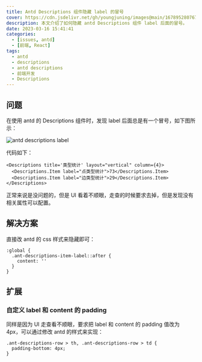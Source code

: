 ```yaml
---
title: Antd Descriptions 组件隐藏 label 的冒号
cover: https://cdn.jsdelivr.net/gh/youngjuning/images@main/1678952807676.png
description: 本文介绍了如何隐藏 antd Descriptions 组件 label 后面的冒号。
date: 2023-03-16 15:41:41
categories:
  - [issues, antd]
  - [前端, React]
tags:
  - antd
  - descriptions
  - antd descriptions
  - 前端开发
  - Descriptions
---
```


<ins class="adsbygoogle" style="display:block; text-align:center;"  data-ad-layout="in-article" data-ad-format="fluid" data-ad-client="ca-pub-7962287588031867" data-ad-slot="2542544532"></ins><script> (adsbygoogle = window.adsbygoogle || []).push({});</script>

## 问题

在使用 antd 的 Descriptions 组件时，发现 label 后面总是有一个冒号，如下图所示：

![antd descriptions label](https://cdn.jsdelivr.net/gh/youngjuning/images@main/1678952578255.png)

代码如下：

```tsx
<Descriptions title='类型统计' layout="vertical" column={4}>
  <Descriptions.Item label="点类型统计">73</Descriptions.Item>
  <Descriptions.Item label="边类型统计">29</Descriptions.Item>
</Descriptions>
```

正常来说是没问题的，但是 UI 看着不顺眼，走查的时候要求去掉，但是发现没有相关属性可以配置。

## 解决方案

直接改 antd 的 css 样式来隐藏即可：

```less
:global {
  .ant-descriptions-item-label::after {
    content: ''
  }
}
```

## 扩展

### 自定义 label 和 content 的 padding

同样是因为 UI 走查看不顺眼，要求把 label 和 content 的 padding 值改为 4px，可以通过修改 antd 的样式来实现：

```less
.ant-descriptions-row > th, .ant-descriptions-row > td {
  padding-bottom: 4px;
}
```
